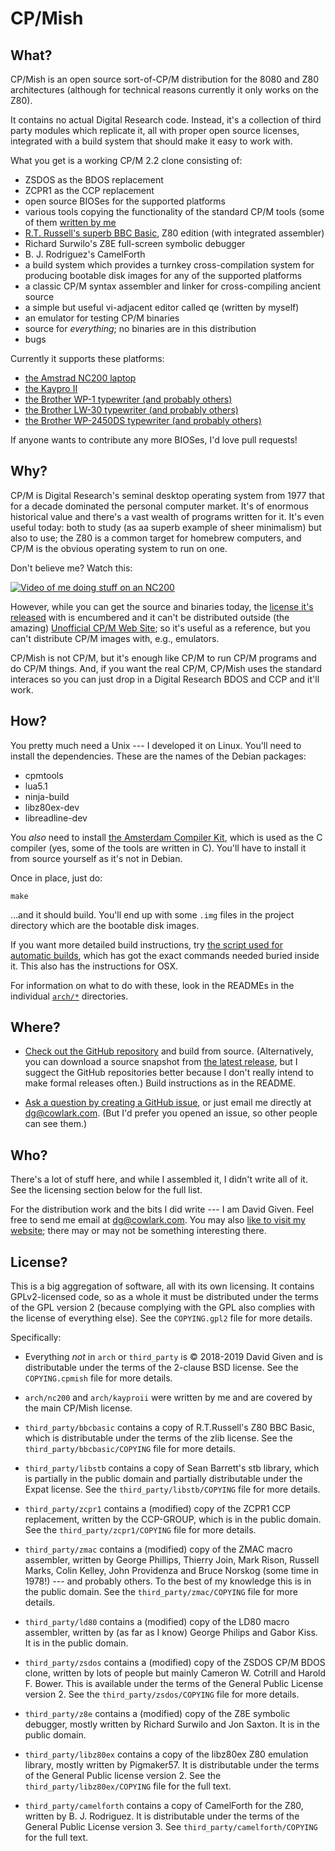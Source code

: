 CP/Mish
=======

What?
-----

CP/Mish is an open source sort-of-CP/M distribution for the 8080 and Z80
architectures (although for technical reasons currently it only works on the
Z80).

It contains no actual Digital Research code. Instead, it's a collection of
third party modules which replicate it, all with proper open source licenses,
integrated with a build system that should make it easy to work with.

What you get is a working CP/M 2.2 clone consisting of:

  - ZSDOS as the BDOS replacement
  - ZCPR1 as the CCP replacement
  - open source BIOSes for the supported platforms
  - various tools copying the functionality of the standard CP/M tools (some
    of them [written by me](http://cowlark.com/2019-06-01-cpm-asm)
  - [R.T. Russell's superb BBC Basic](http://www.bbcbasic.co.uk/bbcbasic.html),
    Z80 edition (with integrated assembler)
  - Richard Surwilo's Z8E full-screen symbolic debugger
  - B. J. Rodriguez's CamelForth
  - a build system which provides a turnkey cross-compilation system for
    producing bootable disk images for any of the supported platforms
  - a classic CP/M syntax assembler and linker for cross-compiling ancient
    source
  - a simple but useful vi-adjacent editor called qe (written by myself)
  - an emulator for testing CP/M binaries
  - source for _everything_; no binaries are in this distribution
  - bugs

Currently it supports these platforms:

  - [the Amstrad NC200 laptop](arch/nc200/README.md)
  - [the Kaypro II](arch/kayproii/README.md)
  - [the Brother WP-1 typewriter (and probably
	others)](arch/brotherwp1/README.md)
  - [the Brother LW-30 typewriter (and probably
	others)](arch/brotherop2/README.md)
  - [the Brother WP-2450DS typewriter (and probably
	others)](arch/wp2450ds/README.md)

If anyone wants to contribute any more BIOSes, I'd love pull requests!


Why?
----

CP/M is Digital Research's seminal desktop operating system from 1977 that
for a decade dominated the personal computer market. It's of enormous
historical value and there's a vast wealth of programs written for it. It's
even useful today: both to study (as aa superb example of sheer minimalism)
but also to use; the Z80 is a common target for homebrew computers, and CP/M
is the obvious operating system to run on one.

Don't believe me? Watch this:

[![Video of me doing stuff on an NC200](http://img.youtube.com/vi/FGWshrMZcCc/0.jpg)](https://www.youtube.com/watch?v=FGWshrMZcCc)

However, while you can get the source and binaries today, the [license it's
released](http://www.gaby.de/cpm/license.html) with is encumbered and it
can't be distributed outside (the amazing) [Unofficial CP/M Web
Site](http://www.gaby.de/cpm/); so it's useful as a reference, but you can't
distribute CP/M images with, e.g., emulators.

CP/Mish is not CP/M, but it's enough like CP/M to run CP/M programs and do
CP/M things. And, if you want the real CP/M, CP/Mish uses the standard
interaces so you can just drop in a Digital Research BDOS and CCP and it'll
work.


How?
----

You pretty much need a Unix --- I developed it on Linux. You'll need to
install the dependencies. These are the names of the Debian packages:

  - cpmtools
  - lua5.1
  - ninja-build
  - libz80ex-dev
  - libreadline-dev

You _also_ need to install [the Amsterdam Compiler
Kit](https://github.com/davidgiven/ack), which is used as the C compiler
(yes, some of the tools are written in C). You'll have to install it from
source yourself as it's not in Debian.

Once in place, just do:

    make

...and it should build. You'll end up with some `.img` files in the project
directory which are the bootable disk images.

If you want more detailed build instructions, try [the script used for
automatic
builds](https://github.com/davidgiven/cpmish/blob/master/.github/workflows/ccpp.yml),
which has got the exact commands needed buried inside it. This also has the
instructions for OSX.

For information on what to do with these, look in the READMEs in the
individual [`arch/*`](https://github.com/davidgiven/cpmish/tree/master/arch)
directories.


Where?
------

- [Check out the GitHub repository](http://github.com/davidgiven/cpmish) and
build from source. (Alternatively, you can download a source snapshot from
[the latest release](https://github.com/davidgiven/cpmish/releases/latest),
but I suggect the GitHub repositories better because I don't really intend to
make formal releases often.) Build instructions as in the README.

- [Ask a question by creating a GitHub
issue](https://github.com/davidgiven/cpmish/issues/new), or just email me
directly at [dg@cowlark.com](mailto:dg@cowlark.com). (But I'd prefer you
opened an issue, so other people can see them.)


Who?
----

There's a lot of stuff here, and while I assembled it, I didn't write all of
it. See the licensing section below for the full list.

For the distribution work and the bits I did write --- I am David Given. Feel
free to send me email at [dg@cowlark.com](mailto:dg@cowlark.com). You may
also [like to visit my website](http://cowlark.com); there may or may not be
something interesting there.


License?
--------

This is a big aggregation of software, all with its own licensing. It contains
GPLv2-licensed code, so as a whole it must be distributed under the terms of
the GPL version 2 (because complying with the GPL also complies with the
license of everything else). See the `COPYING.gpl2` file for more details.

Specifically:

  - Everything _not_ in `arch` or `third_party` is © 2018-2019 David Given and
	is distributable under the terms of the 2-clause BSD license. See the
	`COPYING.cpmish` file for more details.

  - `arch/nc200` and `arch/kayproii` were written by me and are covered by the
	main CP/Mish license.

  - `third_party/bbcbasic` contains a copy of R.T.Russell's Z80 BBC Basic,
	which is distributable under the terms of the zlib license. See the
	`third_party/bbcbasic/COPYING` file for more details.

  - `third_party/libstb` contains a copy of Sean Barrett's stb library, which
	is partially in the public domain and partially distributable under the
	Expat license. See the `third_party/libstb/COPYING` file for more details.

  - `third_party/zcpr1` contains a (modified) copy of the ZCPR1 CCP
	replacement, written by the CCP-GROUP, which is in the public domain. See
	the `third_party/zcpr1/COPYING` file for more details.

  - `third_party/zmac` contains a (modified) copy of the ZMAC macro assembler,
	written by George Phillips, Thierry Join, Mark Rison, Russell Marks, Colin
	Kelley, John Providenza and Bruce Norskog (some time in 1978!) --- and
	probably others. To the best of my knowledge this is in the public domain.
	See the `third_party/zmac/COPYING` file for more details.

  - `third_party/ld80` contains a (modified) copy of the LD80 macro assembler,
	written by (as far as I know) George Philips and Gabor Kiss. It is in the
	public domain.

  - `third_party/zsdos` contains a (modified) copy of the ZSDOS CP/M BDOS
	clone, written by lots of people but mainly Cameron W. Cotrill and Harold
	F. Bower. This is available under the terms of the General Public License
	version 2. See the `third_party/zsdos/COPYING` file for more details.

  - `third_party/z8e` contains a (modified) copy of the Z8E symbolic
    debugger, mostly written by Richard Surwilo and Jon Saxton. It is in the
	public domain.

  - `third_party/libz80ex` contains a copy of the libz80ex Z80 emulation
	library, mostly written by Pigmaker57. It is distributable under the terms
	of the General Public license version 2. See the
	`third_party/libz80ex/COPYING` file for the full text.

  - `third_party/camelforth` contains a copy of CamelForth for the Z80, written
	by B. J. Rodriguez. It is distributable under the terms of the General
	Public License version 3. See `third_party/camelforth/COPYING` for the full
	text.

